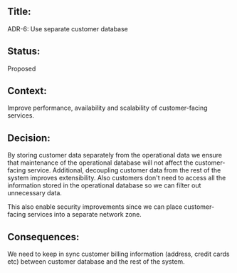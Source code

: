## Title: 
ADR-6: Use separate customer database

## Status: 
Proposed

## Context: 
Improve performance, availability and scalability of customer-facing services.

## Decision: 
By storing customer data separately from the operational data we ensure that maintenance of the operational database will not affect the customer-facing service. Additional, decoupling customer data from the rest of the system improves extensibility. Also customers don't need to access all the information stored in the operational database so we can filter out unnecessary data.

This also enable security improvements since we can place customer-facing services into a separate network zone.

## Consequences: 

We need to keep in sync customer billing information (address, credit cards etc) between customer database and the rest of the system.
